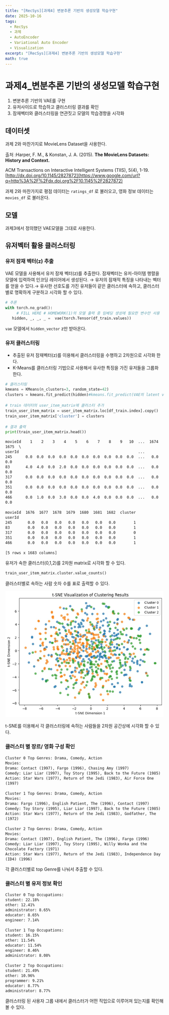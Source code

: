 ```yaml
---
title: "[RecSys][과제4] 변분추론 기반의 생성모델 학습구현"
date: 2025-10-16
tags:
  - RecSys
  - 과제
  - AutoEncoder
  - Variational Auto Encoder
  - Visualization
excerpt: "[RecSys][과제4] 변분추론 기반의 생성모델 학습구현"
math: true
---
```


# 과제4_변분추론 기반의 생성모델 학습구현

1. 변분추론 기반의 VAE를 구현
2. 유저사이드로 학습하고 클러스터링 결과를 확인
3. 잠재벡터와 클러스터링을 연관짓고 모델의 학습경향을 시각화

## 데이터셋

과제 2와 마찬가지로 MovieLens Dataset을 사용한다.

출처 :Harper, F. M., & Konstan, J. A. (2015). **The MovieLens Datasets: History and Context.**

ACM Transactions on Interactive Intelligent Systems (TIIS), 5(4), 1-19. [http://dx.doi.org/10.1145/2827872](https://www.google.com/url?q=http%3A%2F%2Fdx.doi.org%2F10.1145%2F2827872)

과제 2와 마찬가지로 평점 데이터는 `ratings_df` 로 불러오고, 영화 정보 데이터는 `movies_df` 로 불러온다.

## 모델

과제3에서 정의했던 VAE모델을 그대로 사용한다.

## 유저벡터 활용 클러스터링

### 유저 잠재 벡터(z) 추출

VAE 모델을 사용해서 유저 잠재 벡터(z)를 추출한다. 잠재벡터는 유저-아이템 행렬을 모델에 입력하여 인코딩 레이어에서 생성된다. → 유저의 잠재적 특징을 나타내는 벡터를 얻을 수 있다.→ 유사한 선호도를 가진 유저들이 같은 클러스터에 속하고, 클러스터 별로 명확하게 구분하고 시각화 할 수 있다.

```python
# 추론
with torch.no_grad():
     # FILL HERE # HOMEWORK(1)의 모델 출력 중 임베딩 생성에 필요한 변수만 사용
   hidden, _, _, _ =  vae(torch.Tensor(df_train.values))
```

`vae` 모델에서 `hidden_vector` z만 받아온다.

### 유저 클러스터링

- 추출된 유저 잠재벡터(z)를 이용해서 클러스터링을 수행하고 2차원으로 시각화 한다.
- K-Means를 클러스터링 기법으로 사용해서 유사한 특징을 가진 유저들을 그룹화 한다.

```python
# 클러스터링
kmeans = KMeans(n_clusters=3, random_state=42)
clusters = kmeans.fit_predict(hidden)#kmeans.fit_predict(VAE의 latent vector)

# train 데이터의 user_item_matrix에 클러스터 추가
train_user_item_matrix = user_item_matrix.loc[df_train.index].copy()
train_user_item_matrix['cluster'] = clusters

# 결과 출력
print(train_user_item_matrix.head())
```

```
movieId    1    2    3    4    5    6    7    8    9   10  ...  1674  1675  \
userId                                                     ...
245      0.0  0.0  0.0  0.0  0.0  0.0  0.0  0.0  0.0  0.0  ...   0.0   0.0
83       4.0  4.0  0.0  2.0  0.0  0.0  0.0  0.0  0.0  0.0  ...   0.0   0.0
317      0.0  0.0  0.0  0.0  0.0  0.0  0.0  0.0  0.0  0.0  ...   0.0   0.0
351      0.0  0.0  0.0  0.0  0.0  0.0  0.0  0.0  0.0  0.0  ...   0.0   0.0
466      0.0  1.0  0.0  3.0  0.0  0.0  4.0  0.0  0.0  0.0  ...   0.0   0.0

movieId  1676  1677  1678  1679  1680  1681  1682  cluster
userId
245       0.0   0.0   0.0   0.0   0.0   0.0   0.0        1
83        0.0   0.0   0.0   0.0   0.0   0.0   0.0        1
317       0.0   0.0   0.0   0.0   0.0   0.0   0.0        0
351       0.0   0.0   0.0   0.0   0.0   0.0   0.0        1
466       0.0   0.0   0.0   0.0   0.0   0.0   0.0        1

[5 rows x 1683 columns]
```

유저가 속한 클러스터(0,1,2)를 2차원 matrix로 시각화 할 수 있다.

```python
train_user_item_matrix.cluster.value_counts()
```

클러스터별로 속하는 사람 숫자 수를 표로 출력할 수 있다.

![image](/assets/images/2025-10-16-15-18-16.png)

t-SNE를 이용해서 각 클러스터링에 속하는 사람들을 2차원 공간상에 시각화 할 수 있다.

### 클러스터 별 장르/ 영화 구성 확인

```
Cluster 0 Top Genres: Drama, Comedy, Action
Movies:
Drama: Contact (1997), Fargo (1996), Chasing Amy (1997)
Comedy: Liar Liar (1997), Toy Story (1995), Back to the Future (1985)
Action: Star Wars (1977), Return of the Jedi (1983), Air Force One (1997)

Cluster 1 Top Genres: Drama, Comedy, Action
Movies:
Drama: Fargo (1996), English Patient, The (1996), Contact (1997)
Comedy: Toy Story (1995), Liar Liar (1997), Back to the Future (1985)
Action: Star Wars (1977), Return of the Jedi (1983), Godfather, The (1972)

Cluster 2 Top Genres: Drama, Comedy, Action
Movies:
Drama: Contact (1997), English Patient, The (1996), Fargo (1996)
Comedy: Liar Liar (1997), Toy Story (1995), Willy Wonka and the Chocolate Factory (1971)
Action: Star Wars (1977), Return of the Jedi (1983), Independence Day (ID4) (1996)

```

각 클러스터별로 top Genre를 나눠서 추출할 수 있다.

### 클러스터 별 유저 정보 확인

```
Cluster 0 Top Occupations:
student: 22.18%
other: 12.41%
administrator: 8.65%
educator: 8.65%
engineer: 7.14%

Cluster 1 Top Occupations:
student: 16.15%
other: 11.54%
educator: 11.54%
engineer: 8.46%
administrator: 8.08%

Cluster 2 Top Occupations:
student: 21.49%
other: 10.96%
programmer: 9.21%
educator: 8.77%
administrator: 8.77%
```

클러스터링 된 사용자 그룹 내에서 클러스터가 어떤 직업으로 이루어져 있는지를 확인해 볼 수 있다.